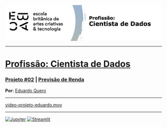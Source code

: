 <img src="https://raw.githubusercontent.com/EduardoQuero/Profissao-Cientista-de-Dados/main/Cientista%20de%20Dados/ebac-course-utils/media/logo/ebac_logo-data_science.png" alt="ebac-logo">

---

# [**Profissão: Cientista de Dados**](https://github.com/EduardoQuero/Profissao-Cientista-de-Dados)
### [**Projeto #02**](https://github.com/EduardoQuero/previsao-renda/blob/main/ebac-projeto02-previsao_eduardo-quero.ipynb) | [Previsão de Renda](https://eduardo-quero-ebac-projeto02-previsao-renda.streamlit.app/)

**Por:** [Eduardo Quero](https://www.linkedin.com/in/eduardo-quero/)<br>
<!-- **Data:** 08 de Novembro de 2023.<br> -->

---

[video-projeto-eduardo.mov](https://github.com/EduardoQuero/previsao-renda/blob/main/streamlit-Projeto_eduardo.mov)

---

[![Jupyter](https://img.shields.io/badge/Jupyter-F37626.svg?&logo=Jupyter&logoColor=white)](hhttps://github.com/EduardoQuero/previsao-renda/blob/main/ebac-projeto02-previsao_eduardo-quero.ipynb)
[![Streamlit](https://img.shields.io/badge/Streamlit-FF4B4B?logo=Streamlit&logoColor=white)](https://eduardo-quero-ebac-projeto02-previsao-renda.streamlit.app/)
